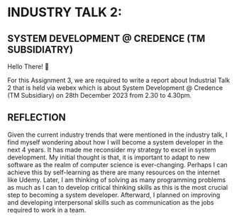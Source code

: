 # INDUSTRY TALK 2:
## SYSTEM DEVELOPMENT @ CREDENCE (TM SUBSIDIATRY)
Hello There! 👋

For this Assignment 3, we are required to write a report about Industrial Talk 2 that is held via webex which is about System Development @ Credence (TM Subsidiary) on 28th December 2023 from 2.30 to 4.30pm.

## REFLECTION 
Given the current industry trends that were mentioned in the industry talk, I find myself wondering about how I will become a system developer in the next 4 years. It has made me reconsider my strategy to excel in system development. My initial thought is that, it is important to adapt to new software as the realm of computer science is ever-changing. Perhaps I can achieve this by self-learning as there are many resources on the internet like Udemy. Later, I am thinking of solving as many programming problems as much as I can to develop critical thinking skills as this is the most crucial step to becoming a system developer. Afterward, I planned on improving and developing interpersonal skills such as communication as the jobs required to work in a team.
